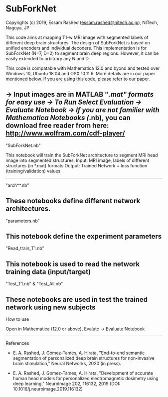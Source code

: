 # SubForkNet

Copyrights (c) 2019, Essam Rashed 
(essam.rashed@nitech.ac.jp), NITech, Nagoya, JP 

This code aims at mapping T1-w MRI image with segmented labels of different deep brain structures. The design of SubForkNet is based on unified encoders and individual decoders. This implementation is for SubForkNet (N=7, D=2) to segment brain deep regions. However, it can be easily extended to arbitrary any N and D.
 
This code is compatable with Mathematica 12.0 and byond and tested over Windows 10, Ubuntu 18.04 and OSX 10.11.6. More details are in our paper mentioned below. If you are using this code, please refer to our paper.

-> Input images are in MATLAB "*.mat" formats for easy use 
-> To Run Select Evaluation -> Evaluate Notebook 
-> If you are not familier with Mathematica Notebooks (*.nb), you can download free reader from here: http://www.wolfram.com/cdf-player/
-----------------------------------------------------
"SubForkNet.nb"

This notebook will train the SubForkNet architecture to segment MRI head image into segmented structures. 
Input: MRI image, labels of different structures (in *.mat) formats
Output: Trained Network + loss function (training/validation) values

-----------------------------------------------------
"arch**.nb"

These notebooks define different network architectures.
-----------------------------------------------------
"parameters.nb"

This notebook define the experiment parameters
-----------------------------------------------------
"Read_train_T1.nb"

This notebook is used to read the network training data (input/target)
-----------------------------------------------------
"Test_T1.nb" & "Test_All.nb"

These notebooks are used in test the trained network using new subjects
-----------------------------------------------------

How to use

Open in Mathematica (12.0 or above), Evalute -> Evaluate Notebook


-----------------------------------------------------
References

* E. A. Rashed, J. Gomez-Tames, A. Hirata,
"End-to-end semantic segmentation of personalized deep brain structures for non-invasive brain stimulation,"
Neural Networks, 2020 (in press).

* E. A. Rashed, J. Gomez-Tames, A. Hirata,
"Development of accurate human head models for personalized electromagnetic dosimetry using deep learning,"
NeuroImage 202, 116132, 2019 (DOI: 10.1016/j.neuroimage.2019.116132)
